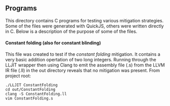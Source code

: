 ## Programs

This directory contains C programs for testing various mitigation strategies.
Some of the files were generated with QuickJS, others were written directly in 
C. Below is a description of the purpose of some of the files.


#### Constant folding (also for constant blinding)
This file was created to test if the *constant folding* mitigation. It contains
a very basic addition opertation of two long integers. Running through the LLJIT
wrapper then using Clang to emit the assembly file (.s) from the LLVM IR file (.ll)
in the out directory reveals that no mitigation was present. 
From project root:
```
./LLJIT ConstantFolding
cd out/ConstantFolding
clang -S ConstantFolding.ll
vim ConstantFolding.s
```
